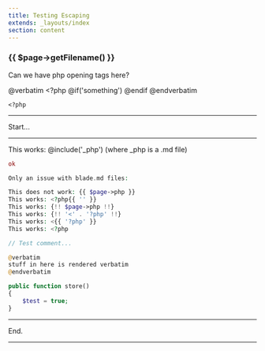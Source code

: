 ```yaml
---
title: Testing Escaping
extends: _layouts/index
section: content
---
```


<h3>{{ $page->getFilename() }}</h3>

Can we have php opening tags here?

@verbatim
    &lt;?php
    @if('something')
    @endif
@endverbatim

```
<?php
```

<hr>
Start...
<hr>

This works: @include('_php') (where _php is a .md file)

```php
ok

Only an issue with blade.md files:

This does not work: {{ $page->php }}
This works: <?php{{ '' }}
This works: {!! $page->php !!}
This works: {!! '<' . '?php' !!}
This works: <{{ '?php' }}
This works: <?php

// Test comment...

@verbatim
stuff in here is rendered verbatim
@endverbatim

public function store()
{
    $test = true;
}
```
<hr>
End.
<hr>
